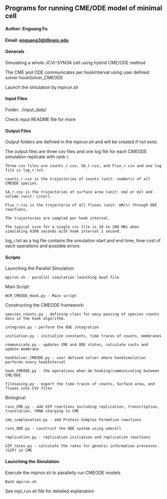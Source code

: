 ## Programs for running CME/ODE model of minimal cell

#### Author: Enguang Fu
#### Email: enguang3@illinois.edu


#### Generals      

Simulating a whole JCVI-SYN3A cell using hybrid CME/ODE method

The CME and ODE communicates per hookInterval using user defined solver hookSolver_CMEODE

Launch the simulation by mpirun.sh

#### Input Files

Folder: ./input_data/

Check input README file for more

#### Output Files

Output folders are defined in the mpirun.sh and will be created if not exist.

The output files are three csv files and one log file for each CMEODE simulation replicate with rank r.

    Three csv files are counts_r.csv, SA_r.csv, and Flux_r.csv and one log file is log_r.txt.

    counts_r.csv is the trajectories of counts (unit: numbers) of all CMEODE species.

    SA_r.csv is the trajectories of surface area (unit: nm2 or m2) and volume (unit: Liter).

    Flux_r.csv is the trajectorie of all fluxes (unit: mM/s) through ODE reactions.
 
    The trajectories are sampled per hook interval.

    The typical size for a single csv file is 10 to 200 MBs when simulating 6300 seconds with hook interval 1 second.

log_r.txt as a log file contains the simulation start and end time, time cost of each operations and possible errors.


#### Scripts

Launching the Parallel Simulation:

    mpirun.sh - parallel simulation launching bash file
Main Script:

    WCM_CMEODE_Hook.py - Main script

Constructing the CMEODE framework:

    species_counts.py - defining class for easy passing of species counts data in the hook algorithm.

    integrate.py - perform the ODE integration 

    initiation.py - initialize constants, time traces of counts, membranes 

    communicate.py - updates CME and ODE states, calculate costs and update membrane
    
    hookSolver_CMEODE.py - user defined solver where hookSimulation performs every hookInterval

    hook_CMEODE.py - the operations when do hooking/communicating between CME/ODE

    filesaving.py - export the time traces of counts, Surface area, and fluxes into CSV files

Biological:

    rxns_CME.py - add GIP reactions including replication, transcription, translation, tRNA charging to CME
    
    cme_complexation.py - add Protein Complex Formation reactions 

    rxns_ODE.py - construct the ODE system using odecell

    replication.py - replication initiation and replication reactions
    
    GIP_rates.py - calculate the rates for genetic information processes (GIP) in CME

#### Launching the Simulation

Execute the mpirun.sh to parallelly run CMEODE models

`Bash mpirun.sh`

See mpi_run.sh file for detailed explanation
